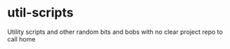 # util-scripts
Utility scripts and other random bits and bobs with no clear project repo to call home
